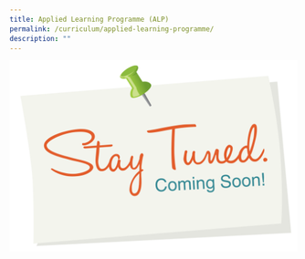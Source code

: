 ```yaml
---
title: Applied Learning Programme (ALP)
permalink: /curriculum/applied-learning-programme/
description: ""
---
```

![](/images/Coming.png)